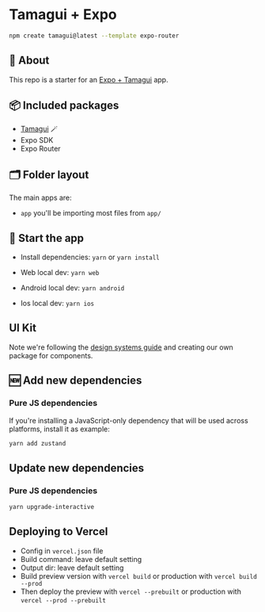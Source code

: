 # Tamagui + Expo

```sh
npm create tamagui@latest --template expo-router
```

## 🔦 About

This repo is a starter for an [Expo + Tamagui](https://tamagui.dev/docs/guides/expo) app.

## 📦 Included packages

- [Tamagui](https://tamagui.dev) 🪄
- Expo SDK
- Expo Router

## 🗂 Folder layout

The main apps are:

- `app` you'll be importing most files from `app/`

## 🏁 Start the app

- Install dependencies: `yarn` or `yarn install`

- Web local dev: `yarn web`

- Android local dev: `yarn android`

- Ios local dev: `yarn ios`

## UI Kit

Note we're following the [design systems guide](https://tamagui.dev/docs/guides/design-systems) and creating our own package for components.

## 🆕 Add new dependencies

### Pure JS dependencies

If you're installing a JavaScript-only dependency that will be used across platforms, install it as example:

```sh
yarn add zustand
```

## Update new dependencies

### Pure JS dependencies

```sh
yarn upgrade-interactive
```

## Deploying to Vercel

- Config in `vercel.json` file
- Build command: leave default setting
- Output dir: leave default setting
- Build preview version with `vercel build` or production with `vercel build --prod`
- Then deploy the preview with `vercel --prebuilt` or production with `vercel --prod --prebuilt`